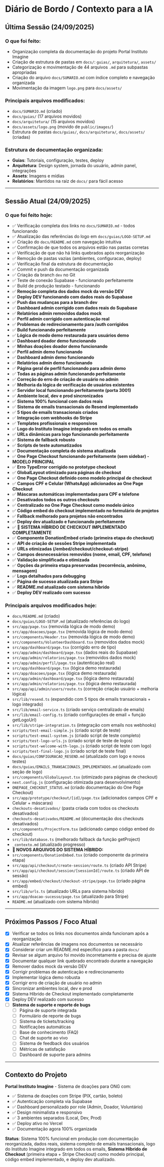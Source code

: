# Diário de Bordo / Contexto para a IA

## Última Sessão (24/09/2025)

### O que foi feito:
- Organização completa da documentação do projeto Portal Instituto Imagine
- Criação de estrutura de pastas em `docs/`: `guias/`, `arquitetura/`, `assets/`
- Categorização e movimentação de 44 arquivos `.md` para subpastas apropriadas
- Criação do arquivo `docs/SUMARIO.md` com índice completo e navegação organizada
- Movimentação da imagem `logo.png` para `docs/assets/`

### Principais arquivos modificados:
- `docs/SUMARIO.md` (criado)
- `docs/guias/` (17 arquivos movidos)
- `docs/arquitetura/` (15 arquivos movidos)
- `docs/assets/logo.png` (movido de `public/images/`)
- Estrutura de pastas `docs/guias/`, `docs/arquitetura/`, `docs/assets/` (criadas)

### Estrutura de documentação organizada:
- **Guias**: Tutoriais, configuração, testes, deploy
- **Arquitetura**: Design system, jornada do usuário, admin panel, integrações
- **Assets**: Imagens e mídias
- **Relatórios**: Mantidos na raiz de `docs/` para fácil acesso

---

## Sessão Atual (24/09/2025)

### O que foi feito hoje:
- ✅ Verificação completa dos links no `docs/SUMARIO.md` - todos funcionando
- ✅ Atualização das referências do logo em `docs/guias/LOGO-SETUP.md`
- ✅ Criação do `docs/README.md` com navegação intuitiva
- ✅ Confirmação de que todos os arquivos estão nas pastas corretas
- ✅ Verificação de que não há links quebrados após reorganização
- ✅ Remoção de pastas vazias (ambientes, configuracao, deploy)
- ✅ Verificação final da estrutura de documentação
- ✅ Commit e push da documentação organizada
- ✅ Criação da branch `dev` no Git
- ✅ Teste de conexão Supabase - funcionando perfeitamente
- ✅ Build de produção testado - funcionando
- ✅ **Remoção completa dos dados mock da versão DEV**
- ✅ **Deploy DEV funcionando com dados reais do Supabase**
- ✅ **Push das mudanças para a branch dev**
- ✅ **Dashboard admin corrigido com dados reais do Supabase**
- ✅ **Relatórios admin removidos dados mock**
- ✅ **Perfil admin corrigido com autenticação real**
- ✅ **Problemas de redirecionamento para /auth corrigidos**
- ✅ **Build funcionando perfeitamente**
- ✅ **Lógica de modo demo restaurada para usuários demo**
- ✅ **Dashboard doador demo funcionando**
- ✅ **Minhas doações doador demo funcionando**
- ✅ **Perfil admin demo funcionando**
- ✅ **Dashboard admin demo funcionando**
- ✅ **Relatórios admin demo funcionando**
- ✅ **Página geral de perfil funcionando para admin demo**
- ✅ **Todas as páginas admin funcionando perfeitamente**
- ✅ **Correção do erro de criação de usuário no admin**
- ✅ **Melhoria da lógica de verificação de usuários existentes**
- ✅ **Servidor local funcionando perfeitamente (porta 3001)**
- ✅ **Ambiente local, dev e prod sincronizados**
- ✅ **Sistema 100% funcional com dados reais**
- ✅ **Sistema de emails transacionais do Resend implementado**
- ✅ **5 tipos de emails transacionais criados**
- ✅ **Integração com webhooks do Stripe**
- ✅ **Templates profissionais e responsivos**
- ✅ **Logo do Instituto Imagine integrado em todos os emails**
- ✅ **URLs dinâmicas para logo funcionando perfeitamente**
- ✅ **Sistema de fallback robusto**
- ✅ **Scripts de teste automatizados**
- ✅ **Documentação completa do sistema atualizada**
- ✅ **One Page Checkout funcionando perfeitamente (sem sidebar) - MODELO PRINCIPAL**
- ✅ **Erro TypeError corrigido no prototype checkout**
- ✅ **GlobalLayout otimizado para páginas de checkout**
- ✅ **One Page Checkout definido como modelo principal de checkout**
- ✅ **Campos CPF e Celular (WhatsApp) adicionados ao One Page Checkout**
- ✅ **Máscaras automáticas implementadas para CPF e telefone**
- ✅ **Desativados todos os outros checkouts**
- ✅ **Centralizado no One Page Checkout como modelo único**
- ✅ **Código embed do checkout implementado no formulário de projetos**
- ✅ **Fallback melhorado para projetos não encontrados**
- ✅ **Deploy dev atualizado e funcionando perfeitamente**
- ✅ **🚀 SISTEMA HÍBRIDO DE CHECKOUT IMPLEMENTADO COMPLETAMENTE**
- ✅ **Componente DonationEmbed criado (primeira etapa do checkout)**
- ✅ **API de criação de sessões Stripe implementada**
- ✅ **URLs otimizadas (/embed/checkout/checkout-stripe)**
- ✅ **Campos desnecessários removidos (nome, email, CPF, telefone)**
- ✅ **Validação simplificada e otimizada**
- ✅ **Opções da primeira etapa preservadas (recorrência, anônimo, mensagem)**
- ✅ **Logs detalhados para debugging**
- ✅ **Página de sucesso atualizada para Stripe**
- ✅ **README.md atualizado com sistema híbrido**
- ✅ **Deploy DEV realizado com sucesso**

### Principais arquivos modificados hoje:
- `docs/README.md` (criado)
- `docs/guias/LOGO-SETUP.md` (atualizado referências do logo)
- `src/app/page.tsx` (removida lógica de modo demo)
- `src/app/doacoes/page.tsx` (removida lógica de modo demo)
- `src/components/Header.tsx` (removida lógica de modo demo)
- `src/components/VolunteerDashboard.tsx` (removidos dados mock)
- `src/app/dashboard/page.tsx` (corrigido erro de tipo)
- `src/app/admin/dashboard/page.tsx` (dados reais do Supabase)
- `src/app/admin/relatorios/page.tsx` (removidos dados mock)
- `src/app/admin/perfil/page.tsx` (autenticação real)
- `src/app/dashboard/page.tsx` (lógica demo restaurada)
- `src/app/doacoes/page.tsx` (lógica demo restaurada)
- `src/app/admin/dashboard/page.tsx` (lógica demo restaurada)
- `src/app/admin/relatorios/page.tsx` (lógica demo restaurada)
- `src/app/api/admin/users/route.ts` (correção criação usuário + melhoria lógica)
- `src/lib/resend.ts` (expandido com 5 tipos de emails transacionais + logo integrado)
- `src/lib/email-service.ts` (criado serviço centralizado de emails)
- `src/lib/email-config.ts` (criado configurações de email + função getLogoUrl)
- `src/lib/stripe-integration.ts` (integração com emails nos webhooks)
- `scripts/test-email-simple.js` (criado script de teste)
- `scripts/test-email-system.js` (criado script de teste completo)
- `scripts/test-logo-urls.js` (criado script de teste de logos)
- `scripts/test-welcome-with-logo.js` (criado script de teste com logo)
- `scripts/test-final-logo.js` (criado script de teste final)
- `docs/guias/CONFIGURACAO_RESEND.md` (atualizado com logo e novos testes)
- `docs/guias/EMAILS_TRANSACIONAIS_IMPLEMENTADOS.md` (atualizado com seção de logo)
- `src/components/GlobalLayout.tsx` (otimizado para páginas de checkout)
- `next.config.js` (configuração otimizada para desenvolvimento)
- `ONEPAGE_CHECKOUT_STATUS.md` (criado documentação do One Page Checkout)
- `src/app/prototype/checkout/[id]/page.tsx` (adicionados campos CPF e Celular + máscaras)
- `checkouts-desativados/` (pasta criada com todos os checkouts desativados)
- `checkouts-desativados/README.md` (documentação dos checkouts desativados)
- `src/components/ProjectForm.tsx` (adicionado campo código embed do checkout)
- `src/lib/database.ts` (melhorado fallback da função getProject)
- `_contexto.md` (atualizado progresso)
- **🚀 NOVOS ARQUIVOS DO SISTEMA HÍBRIDO:**
- `src/components/DonationEmbed.tsx` (criado componente da primeira etapa)
- `src/app/api/checkout/create-session/route.ts` (criado API Stripe)
- `src/app/api/checkout/session/[sessionId]/route.ts` (criado API de sessão)
- `src/app/embed/checkout/checkout-stripe/page.tsx` (criado página embed)
- `src/lib/urls.ts` (atualizado URLs para sistema híbrido)
- `src/app/doacao-sucesso/page.tsx` (atualizado para Stripe)
- `README.md` (atualizado com sistema híbrido)

---

## Próximos Passos / Foco Atual

- [x] Verificar se todos os links nos documentos ainda funcionam após a reorganização
- [x] Atualizar referências de imagens nos documentos se necessário
- [x] Considerar criar um README.md específico para a pasta `docs/`
- [x] Revisar se algum arquivo foi movido incorretamente e precisa de ajuste
- [x] Documentar qualquer link quebrado encontrado durante a navegação
- [x] Remover dados mock da versão DEV
- [x] Corrigir problemas de autenticação e redirecionamento
- [x] Implementar lógica demo robusta
- [x] Corrigir erro de criação de usuário no admin
- [x] Sincronizar ambientes local, dev e prod
- [x] Sistema Híbrido de Checkout implementado completamente
- [x] Deploy DEV realizado com sucesso
- [ ] **Sistema de suporte e reporte de bugs**
  - [ ] Página de suporte integrada
  - [ ] Formulário de reporte de bugs
  - [ ] Sistema de tickets/tracking
  - [ ] Notificações automáticas
  - [ ] Base de conhecimento (FAQ)
  - [ ] Chat de suporte ao vivo
  - [ ] Sistema de feedback dos usuários
  - [ ] Métricas de satisfação
  - [ ] Dashboard de suporte para admins

---

## Contexto do Projeto

**Portal Instituto Imagine** - Sistema de doações para ONG com:
- ✅ Sistema de doações com Stripe (PIX, cartão, boleto)
- ✅ Autenticação completa via Supabase
- ✅ Dashboard personalizado por role (Admin, Doador, Voluntário)
- ✅ Design minimalista e responsivo
- ✅ 3 ambientes separados (Local, Dev, Prod)
- ✅ Deploy ativo no Vercel
- ✅ Documentação agora 100% organizada

**Status**: Sistema 100% funcional em produção com documentação reorganizada, dados reais, sistema completo de emails transacionais, logo do Instituto Imagine integrado em todos os emails, **Sistema Híbrido de Checkout** (primeira etapa + Stripe Checkout) como modelo principal, código embed implementado, e deploy dev atualizado.
